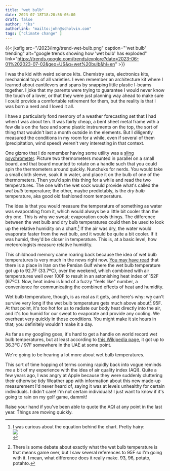 ```yaml
---
title: "wet bulb"
date: 2023-07-18T18:20:56-05:00
draft: false
author: "jks"
authorlink: "mailto:john@scholvin.com"
tags: ["climate change" ]
---
```


{{< jksfig src="/2023/img/trend-wet-bulb.png" caption="'wet bulb' trending" alt="google trends showing how 'wet bulb' has exploded" link="https://trends.google.com/trends/explore?date=2023-06-01%202023-07-02&geo=US&q=wet%20bulb&hl=en" >}}

I was the kid with weird science kits. Chemistry sets, electronics kits, mechanical toys of all varieties. I even remember an architecture kit where I learned about cantilevers and spans by snapping little plastic I-beams together. I joke that my parents were trying to guarantee I would never know the touch of a lover, or that they were just planning way ahead to make sure I could provide a comfortable retirement for them, but the reality is that I was born a nerd and I loved it all.

I have a particularly fond memory of a weather forecasting set that I had when I was about ten. It was fairly cheap, a bent sheet metal frame with a few dials on the face and some plastic instruments on the top, the sort of thing that wouldn't last a month outside in the elements. But I diligently measured the conditions in my room for a while, even if several of them (precipitation, wind speed) weren't very interesting in that context.

One gizmo that I do remember having some utility was a [sling psychrometer](https://www.sciencedirect.com/topics/engineering/sling-psychrometer). Picture two thermometers mounted in parallel on a small board, and that board mounted to rotate on a handle such that you could spin the thermometers around quickly. Nunchuks for nerds. You would take a small cloth sleeve, soak it in water, and place it on the bulb of one of the thermometers. Then you'd spin this thing for a while and read the two temperatures. The one with the wet sock would provide what's called the _wet bulb_ temperature; the other, maybe predictably, is the _dry bulb_ temperature, aka good old fashioned room temperature.

The idea is that you would measure the temperature of something as water was evaporating from it, which would always be a little bit cooler than the dry one. This is why we sweat; evaporation cools things. The difference between the wet bulb and dry bulb temperatures could then be used to look up the relative humidity on a chart.[^1] If the air was dry, the water would evaporate faster from the wet bulb, and it would be quite a bit cooler. If it was humid, they'd be closer in temperature. This is, at a basic level, how meteorologists measure relative humidity.

This childhood memory came roaring back because the idea of wet bulb temperatures is very much in the news right now. [You may have read](https://wapo.st/44Q5Qsx) that there is a place in Iran on the Persian Gulf where the wet bulb temperature got up to 92.7F (33.7ºC), over the weekend, which combined with air temperatures well over 100F to result in an astonishing heat index of 152F (67ºC). Now, heat index is kind of a fuzzy "feels like" number, a convenience for communicating the combined effects of heat and humidity. 

Wet bulb temperature, though, is as real as it gets, and here's why: we can't survive very long if the wet bulb temperature gets much above about[^2] 95F. At that point, it's too hot for us to radiate our body heat directly into the air, and it's too humid for our sweat to evaporate and provide any cooling. We overheat very quickly in those conditions. You might make it six hours in that; you definitely wouldn't make it a day.

As far as my googling goes, it's hard to get a handle on world record wet bulb temperatures, but at least according to [this Wikipedia page](https://en.wikipedia.org/wiki/Wet-bulb_temperature), it got up to 36.3ºC / 97F somewhere in the UAE at some point. 

We're going to be hearing a lot more about wet bulb temperatures.

This sort of time hopping of terms coming rapidly back into vogue reminds me a bit of my experience with the idea of air quality index (AQI). Quite a few years ago, I was angry at Apple because they were suddenly cluttering their otherwise tidy Weather app with information about this new made-up measurement I'd never heard of, saying it was at levels unhealthy for certain individuals. I didn't care! I'm not certain individuals! I just want to know if it's going to rain on my golf game, dammit!

Raise your hand if you've been able to quote the AQI at any point in the last year. Things are moving quickly.

[^1]: I was curious about the equation behind the chart. Pretty hairy:<br>
<img src="/2023/img/white-equation.png"><br>
[^2]: There is some debate about exactly what the wet bulb temperature is that means game over, but I saw several references to 95F so I'm going with it. I mean, what difference does it really make. 93, 96, potato, potahto.
